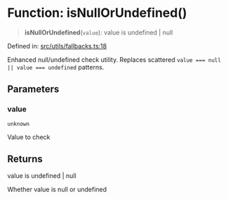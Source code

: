 # Function: isNullOrUndefined()

> **isNullOrUndefined**(`value`): value is undefined \| null

Defined in: [src/utils/fallbacks.ts:18](https://github.com/Nick2bad4u/Uptime-Watcher/blob/2a45eeb1723f8f7089001af2c92aa07d82dfe7e4/src/utils/fallbacks.ts#L18)

Enhanced null/undefined check utility.
Replaces scattered `value === null || value === undefined` patterns.

## Parameters

### value

`unknown`

Value to check

## Returns

value is undefined \| null

Whether value is null or undefined
